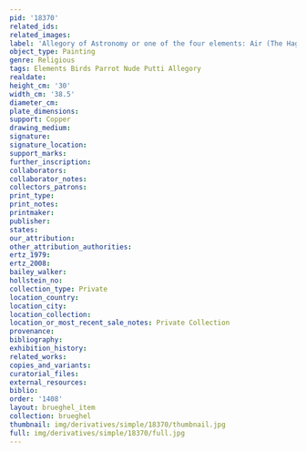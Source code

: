 ```yaml
---
pid: '18370'
related_ids: 
related_images: 
label: 'Allegory of Astronomy or one of the four elements: Air (The Hague)'
object_type: Painting
genre: Religious
tags: Elements Birds Parrot Nude Putti Allegory
realdate: 
height_cm: '30'
width_cm: '38.5'
diameter_cm: 
plate_dimensions: 
support: Copper
drawing_medium: 
signature: 
signature_location: 
support_marks: 
further_inscription: 
collaborators: 
collaborator_notes: 
collectors_patrons: 
print_type: 
print_notes: 
printmaker: 
publisher: 
states: 
our_attribution: 
other_attribution_authorities: 
ertz_1979: 
ertz_2008: 
bailey_walker: 
hollstein_no: 
collection_type: Private
location_country: 
location_city: 
location_collection: 
location_or_most_recent_sale_notes: Private Collection
provenance: 
bibliography: 
exhibition_history: 
related_works: 
copies_and_variants: 
curatorial_files: 
external_resources: 
biblio: 
order: '1408'
layout: brueghel_item
collection: brueghel
thumbnail: img/derivatives/simple/18370/thumbnail.jpg
full: img/derivatives/simple/18370/full.jpg
---
```

